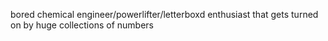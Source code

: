 bored chemical engineer/powerlifter/letterboxd enthusiast that gets turned on by huge collections of numbers

<!---
yuvipaloozie/yuvipaloozie is a ✨ special ✨ repository because its `README.md` (this file) appears on your GitHub profile.
You can click the Preview link to take a look at your changes.
--->
